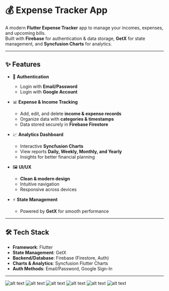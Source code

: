 # 💰 Expense Tracker App

A modern **Flutter Expense Tracker** app to manage your incomes, expenses, and upcoming bills.  
Built with **Firebase** for authentication & data storage, **GetX** for state management, and **Syncfusion Charts** for analytics.  

---

## ✨ Features

- 🔑 **Authentication**
  - Login with **Email/Password**
  - Login with **Google Account**

- 📊 **Expense & Income Tracking**
  - Add, edit, and delete **income & expense records**
  - Organize data with **categories & timestamps**
  - Data stored securely in **Firebase Firestore**

- 📈 **Analytics Dashboard**
  - Interactive **Syncfusion Charts**
  - View reports **Daily, Weekly, Monthly, and Yearly**
  - Insights for better financial planning

- 🖼 **UI/UX**
  - **Clean & modern design**
  - Intuitive navigation
  - Responsive across devices

- ⚡ **State Management**
  - Powered by **GetX** for smooth performance

---

## 🛠 Tech Stack

- **Framework**: Flutter  
- **State Management**: GetX  
- **Backend/Database**: Firebase (Firestore, Auth)  
- **Charts & Analytics**: Syncfusion Flutter Charts  
- **Auth Methods**: Email/Password, Google Sign-In  

---
![alt text](screenshots/addexpensescreen.jpg)
![alt text](screenshots/addincomescree.jpg) ![alt text](<screenshots/analytics screen.jpg>) ![alt text](screenshots/homescreen.jpg) ![alt text](screenshots/profilescreen.jpg) ![alt text](<screenshots/wallet screen.jpg>)
